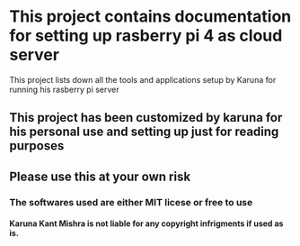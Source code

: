 # This project contains documentation for setting up rasberry pi 4 as cloud server

This project lists down all the tools and applications setup by Karuna for running his rasberry pi server
## This project has been customized by karuna for his personal use and setting up just for reading purposes

## Please use this at your own risk

### The softwares used are either MIT licese or free to use

#### Karuna Kant Mishra is not liable for any copyright infrigments if used as is.